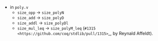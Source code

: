 - in `poly.v`
  + `size_opp` -> `size_polyN`
  + `size_add` -> `size_polyD`
  + `size_addl` -> `size_polyDl`
  + `size_mul_leq` -> `size_polyM_leq`
  (`#1315 <https://github.com/coq/stdlib/pull/1315>`_,
  by Reynald Affeldt).
